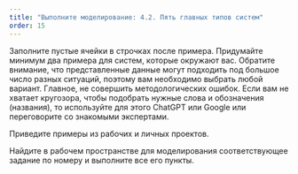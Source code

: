 ```yaml
---
title: "Выполните моделирование: 4.2. Пять главных типов систем"
order: 15
---
```




Заполните пустые ячейки в строчках после примера. Придумайте минимум два примера для систем, которые окружают вас. Обратите внимание, что представленные данные могут подходить под большое число разных ситуаций, поэтому вам необходимо выбрать любой вариант. Главное, не совершить методологических ошибок. Если вам не хватает кругозора, чтобы подобрать нужные слова и обозначения (названия), то используйте для этого ChatGPT или Google или переговорите со знакомыми экспертами.

Приведите примеры из рабочих и личных проектов.

Найдите в рабочем пространстве для моделирования соответствующее задание по номеру и выполните все его пункты.

